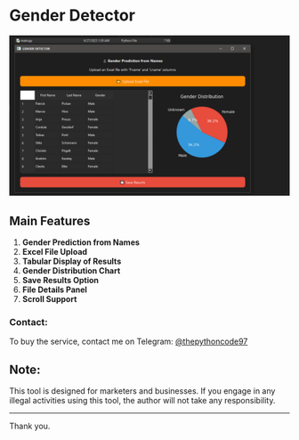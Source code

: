 # Gender Detector

![Gender Detector](https://raw.githubusercontent.com/alexrony21/Gender-Detector/refs/heads/main/Gender_Detector.png)

## Main Features
1. **Gender Prediction from Names**
2. **Excel File Upload**
3. **Tabular Display of Results**
4. **Gender Distribution Chart**
5. **Save Results Option**
6. **File Details Panel**
7. **Scroll Support**


### Contact:
To buy the service, contact me on Telegram: [@thepythoncode97](https://t.me/thepythoncode97)

## Note:
This tool is designed for marketers and businesses. If you engage in any illegal activities using this tool, the author will not take any responsibility.

---
Thank you.
